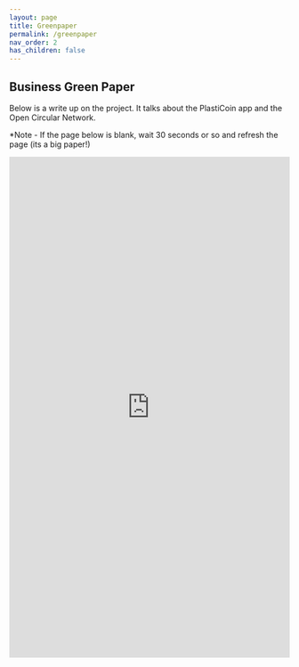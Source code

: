 ```yaml
---
layout: page
title: Greenpaper
permalink: /greenpaper
nav_order: 2
has_children: false
---
```


Business Green Paper
-------------------

Below is a write up on the project. It talks about the PlastiCoin app and the Open Circular Network.

*Note - If the page below is blank, wait 30 seconds or so and refresh the page (its a big paper!)

<embed src="https://drive.google.com/viewerng/
viewer?embedded=true&url=https://opencircular.github.io/docs/assets/PlastiCoinGreenPaper.pdf" width="100%" height="900">
